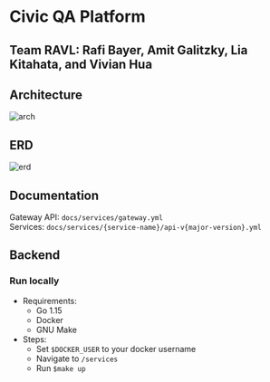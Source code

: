 # Civic QA Platform 
## Team RAVL: Rafi Bayer, Amit Galitzky, Lia Kitahata, and Vivian Hua


## Architecture
![arch](https://lucid.app/publicSegments/view/02744f1b-bda1-41eb-8c9a-0b9c2d66a532/image.png)

## ERD
![erd](https://lucid.app/publicSegments/view/6885381e-a569-47dc-9792-8b3df2ca0193/image.png)

## Documentation
Gateway API: `docs/services/gateway.yml`  
Services: `docs/services/{service-name}/api-v{major-version}.yml`

## Backend
### Run locally
- Requirements:
    - Go 1.15
    - Docker
    - GNU Make
- Steps:
    - Set `$DOCKER_USER` to your docker username
    - Navigate to `/services`
    - Run `$make up`
